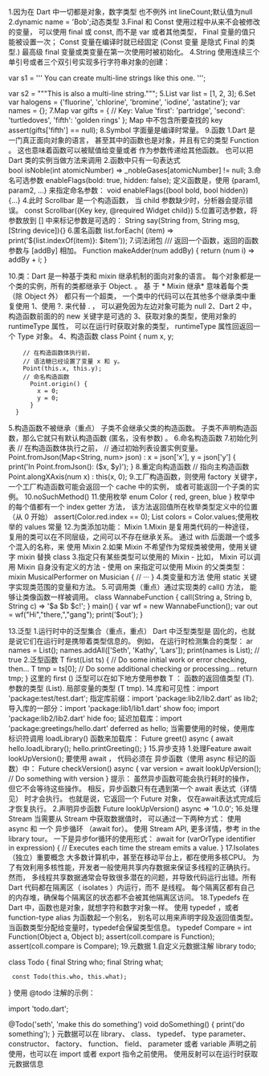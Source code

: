 1.因为在 Dart 中一切都是对象，数字类型 也不例外
int lineCount;默认值为null
2.dynamic name = 'Bob';动态类型
3.Final 和 Const
  使用过程中从来不会被修改的变量， 可以使用 final 或 const, 而不是 var 或者其他类型， Final 变量的值只能被设置一次； 
  Const 变量在编译时就已经固定 (Const 变量 是隐式 Final 的类型.) 最高级 final 变量或类变量在第一次使用时被初始化。
4.String
  使用连续三个单引号或者三个双引号实现多行字符串对象的创建：
  
  var s1 = '''
  You can create
  multi-line strings like this one.
  ''';
  
  var s2 = """This is also a
  multi-line string.""";
5.List
  var list = [1, 2, 3];
6.Set
  var halogens = {'fluorine', 'chlorine', 'bromine', 'iodine', 'astatine'};
  var names = <String>{};
7.Map
  var gifts = {
    // Key:    Value
    'first': 'partridge',
    'second': 'turtledoves',
    'fifth': 'golden rings'
  };
   Map 中不包含所要查找的 key
   assert(gifts['fifth'] == null);
8.Symbol 字面量是编译时常量。
9.函数
  1.Dart 是一门真正面向对象的语言， 甚至其中的函数也是对象，并且有它的类型 Function 。 这也意味着函数可以被赋值给变量或者
  作为参数传递给其他函数。 也可以把 Dart 类的实例当做方法来调用 
  2.函数中只有一句表达式  
  bool isNoble(int atomicNumber) => _nobleGases[atomicNumber] != null;
  3.命名可选参数
  enableFlags(bold: true, hidden: false);
  定义函数是，使用 {param1, param2, …} 来指定命名参数：
  void enableFlags({bool bold, bool hidden}) {...}
  4.此时 Scrollbar 是一个构造函数， 当 child 参数缺少时，分析器会提示错误。
  const Scrollbar({Key key, @required Widget child})
  5.位置可选参数，将参数放到 [] 中来标记参数是可选的：
  String say(String from, String msg, [String device]){}
  6.匿名函数
    list.forEach(
        (item) => print('${list.indexOf(item)}: $item')); 
  7.词法闭包
  /// 返回一个函数，返回的函数参数与 [addBy] 相加。
  Function makeAdder(num addBy) {
    return (num i) => addBy + i;
  }
  
10.类：Dart 是一种基于类和 mixin 继承机制的面向对象的语言。 每个对象都是一个类的实例，所有的类都继承于 Object. 。 基
      于 * Mixin 继承* 意味着每个类（除 Object 外） 都只有一个超类， 一个类中的代码可以在其他多个继承类中重复使用
   1、使用 ?. 来代替 . ， 可以避免因为左边对象可能为 null 
   2、Dart 2 中，构造函数前面的的 new 关键字是可选的
   3、获取对象的类型，使用对象的 runtimeType 属性， 可以在运行时获取对象的类型， runtimeType 属性回返回一个 Type 对象。
   4、构造函数
      class Point {
        num x, y;
      
        // 在构造函数体执行前，
        // 语法糖已经设置了变量 x 和 y。
        Point(this.x, this.y);
        // 命名构造函数
          Point.origin() {
            x = 0;
            y = 0;
          }
      }
   5.构造函数不被继承（重点）
     子类不会继承父类的构造函数。 子类不声明构造函数，那么它就只有默认构造函数 (匿名，没有参数) 。
   6.命名构造函数
   7.初始化列表
     // 在构造函数体执行之前，
     // 通过初始列表设置实例变量。
     Point.fromJson(Map<String, num> json)
         : x = json['x'],
           y = json['y'] {
       print('In Point.fromJson(): ($x, $y)');
     }
   8.重定向构造函数
      // 指向主构造函数
     Point.alongXAxis(num x) : this(x, 0);
   9.工厂构造函数，则使用 factory 关键字，一个工厂构造函数可能会返回一个 cache 中的实例， 或者可能返回一个子类的实例。
   10.noSuchMethod()
11.使用枚举
   enum Color { red, green, blue }
   枚举中的每个值都有一个 index getter 方法， 该方法返回值所在枚举类型定义中的位置（从 0 开始）
   assert(Color.red.index == 0);
   List<Color> colors = Color.values;使用枚举的 values 常量
12.为类添加功能： Mixin
   1.Mixin 是复用类代码的一种途径， 复用的类可以在不同层级，之间可以不存在继承关系。
   通过 with 后面跟一个或多个混入的名称，来 使用 Mixin 
   2.如果 Mixin 不希望作为常规类被使用，使用关键字 mixin 替换 class
   3.指定只有某些类型可以使用的 Mixin - 比如， Mixin 可以调用 Mixin 自身没有定义的方法 - 使用 on 来指定可以使用 Mixin 的父类类型：
   mixin MusicalPerformer on Musician {
     // ···
   }
   4.类变量和方法
   使用 static 关键字实现类范围的变量和方法。
   5.可调用类（重点）通过实现类的 call() 方法， 能够让类像函数一样被调用。
     class WannabeFunction {
       call(String a, String b, String c) => '$a $b $c!';
     }
     main() {
       var wf = new WannabeFunction();
       var out = wf("Hi","there,","gang");
       print('$out');
     }
            
13.泛型
   1.运行时中的泛型集合（重点，重点）
   Dart 中泛型类型是 固化的，也就是说它们在运行时是携带着类型信息的。 例如， 在运行时检测集合的类型：
   ar names = List<String>();
   names.addAll(['Seth', 'Kathy', 'Lars']);
   print(names is List<String>); // true
   2.泛型函数
   T first<T>(List<T> ts) {
     // Do some initial work or error checking, then...
     T tmp = ts[0];
     // Do some additional checking or processing...
     return tmp;
   }
   这里的 first (<T>) 泛型可以在如下地方使用参数 T ： 
   函数的返回值类型 (T).
   参数的类型 (List<T>).
   局部变量的类型 (T tmp).
14.库和可见性：import 'package:test/test.dart';
   指定库前缀：import 'package:lib2/lib2.dart' as lib2;
   导入库的一部分：import 'package:lib1/lib1.dart' show foo; import 'package:lib2/lib2.dart' hide foo;
   延迟加载库：import 'package:greetings/hello.dart' deferred as hello;
             当需要使用的时候，使用库标识符调用 loadLibrary() 函数来加载库：
             Future greet() async {
               await hello.loadLibrary();
               hello.printGreeting();
             }
15.异步支持
   1.处理Feature
   await lookUpVersion();
   要使用 await ， 代码必须在 异步函数（使用 async 标记的函数）中：
   Future checkVersion() async {
     var version = await lookUpVersion();
     // Do something with version
   }
   提示： 虽然异步函数可能会执行耗时的操作， 但它不会等待这些操作。 相反，异步函数只有在遇到第一个 await 表达式（详情见）
   时才会执行。 也就是说，它返回一个 Future 对象， 仅在await表达式完成后才恢复执行。
   2.声明异步函数
   Future<String> lookUpVersion() async => '1.0.0';
16.处理 Stream
   当需要从 Stream 中获取数据值时， 可以通过一下两种方式：
   使用 async 和 一个 异步循环 （await for）。
   使用 Stream API, 更多详情，参考 in the library tour。
   一下是异步for循环的使用形式：
   await for (varOrType identifier in expression) {
     // Executes each time the stream emits a value.
   }
17.Isolates（独立）重要概念
   大多数计算机中，甚至在移动平台上，都在使用多核CPU。 为了有效利用多核性能，开发者一般使用共享内存数据来保证多线程的正确执行。 
   然而， 多线程共享数据通常会导致很多潜在的问题，并导致代码运行出错。所有 Dart 代码都在隔离区（ isolates ）内运行，而不
   是线程。 每个隔离区都有自己的内存堆，确保每个隔离区的状态都不会被其他隔离区访问。
18.Typedefs
   在 Dart 中，函数也是对象，就想字符和数字对象一样。 使用 typedef ，或者 function-type alias 为函数起一个别名，
   别名可以用来声明字段及返回值类型。 当函数类型分配给变量时，typedef会保留类型信息。
   typedef Compare = int Function(Object a, Object b);
   assert(coll.compare is Function);
   assert(coll.compare is Compare);
19.元数据
   1.自定义元数据注解
   library todo;
   
   class Todo {
     final String who;
     final String what;
   
     const Todo(this.who, this.what);
   }
   使用 @todo 注解的示例：
   
   import 'todo.dart';
   
   @Todo('seth', 'make this do something')
   void doSomething() {
     print('do something');
   }
  元数据可以在 library、 class、 typedef、 type parameter、 constructor、 factory、 function、 field、 
  parameter 或者 variable 声明之前使用，也可以在 import 或者 export 指令之前使用。 使用反射可以在运行时获取元数据信息



             

                                              





 



     

      
   


